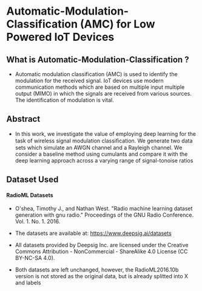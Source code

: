 # Automatic-Modulation-Classification (AMC) for Low Powered IoT Devices

## What is Automatic-Modulation-Classification ?
- Automatic modulation classification (AMC) is used to identify the modulation for the received signal. IoT devices use modern communication methods which are based on multiple input multiple output (MIMO) in which the signals are received from various sources. The identification of modulation is vital. 

## Abstract
- In this work, we investigate the value of employing deep learning for the task of wireless signal modulation classiﬁcation. We generate two data sets which simulate an AWGN channel and a Rayleigh channel. We consider a baseline method using cumulants and compare it with the deep learning approach across a varying range of signal-tonoise ratios 


## Dataset Used
#### RadioML Datasets
- O'shea, Timothy J., and Nathan West. "Radio machine learning dataset generation with gnu radio." Proceedings of the GNU Radio Conference. Vol. 1. No. 1. 2016.

- The datasets are available at: https://www.deepsig.ai/datasets

- All datasets provided by Deepsig Inc. are licensed under the Creative Commons Attribution - NonCommercial - ShareAlike 4.0 License (CC BY-NC-SA 4.0).

- Both datasets are left unchanged, however, the RadioML2016.10b version is not stored as the original data, but is already splitted into X and labels
